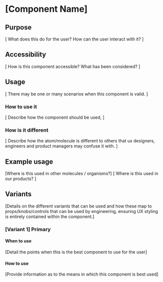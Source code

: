 # [Component Name]
<!-- Directions are contained within square brackects.
 Example for reference in comments is a Button component.
 Both directions and examples must be removed in final component documentation file -->

## Purpose
[ What does this do for the user?
How can the user interact with it? ]
<!--  A button provides an affordance for the user to undertake an action. It can be a call to action or a subtle hint as to what the user can do next. -->
 
## Accessibility 
[ How is this component accessible? What has been considered? ]
<!-- The color of a button adheres to a color text color contrast ratio that is higher than 4.5:1. -->

## Usage
[ There may be one or many scenarios when this component is valid. ]
<!-- Buttons can be used in situations where the user will want to: 
 - Submit a form
 - Commence a new action
 - Stop an action -->
 
### How to use it
[ Describe how the component should be used, ]
<!-- Be intentional in the use of a button as it provides a clear message to the user that something will be achieved or canceled with the button click. Use buttons sparingly as they are prominent interactable elements for the user that will cause noise if overused.  -->

### How is it different
[ Describe how the atom/molecule is different to others that ux designers, engineers and product managers may confuse it with. ]
<!-- A button is different to a link as it:
- Stands alone outside of text and tables
- Offers a greater affordance, whether visually or for screen readers
- Will do something on the page, which is an important reason for screen readers as <a > will navigate elsewhere whereas  <button > can interact on this page -->
 
## Example usage
[Where is this used in other molecules / organisms?]
[ Where is this used in our products? ] 
<!-- Buttons are ubiquitous throughout the product. They appear in modals, forms, actions etc. -->

## Variants
[Details on the different variants that can be used and how these map to props/knobs/controls that can be used by engineering, ensuring UX styling is entirely contained within the component.]

### [Variant 1] Primary
#### When to use
[Detail the points when this is the best component to use for the user]
<!-- When the user needs confirmation that this is the primary path forward. Be careful when applying more than one primary button as you are immediately signaling to the user that they have two main courses of action.  -->

#### How to use
[Provide information as to the means in which this component is best used]
<!-- Use it in a prominent space that will confirm to the user that this is the main course of action they should take. -->
